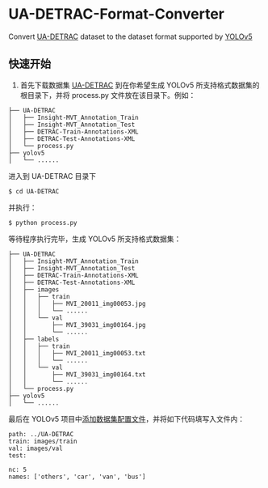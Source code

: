 # UA-DETRAC-Format-Converter
Convert [UA-DETRAC](http://detrac-db.rit.albany.edu/Detection) dataset to the dataset format supported by [YOLOv5](https://github.com/ultralytics/yolov5)

## 快速开始

1. 首先下载数据集 [UA-DETRAC](http://detrac-db.rit.albany.edu/Detection) 到在你希望生成 YOLOv5 所支持格式数据集的根目录下，并将 process.py 文件放在该目录下。例如：

```
├── UA-DETRAC
│   ├── Insight-MVT_Annotation_Train
│   ├── Insight-MVT_Annotation_Test
│   ├── DETRAC-Train-Annotations-XML
│   ├── DETRAC-Test-Annotations-XML
│   └── process.py
├── yolov5
│   └── ......
```

进入到 UA-DETRAC 目录下
```
$ cd UA-DETRAC
```
并执行：
```
$ python process.py
```
等待程序执行完毕，生成 YOLOv5 所支持格式数据集：
```
├── UA-DETRAC
│   ├── Insight-MVT_Annotation_Train
│   ├── Insight-MVT_Annotation_Test
│   ├── DETRAC-Train-Annotations-XML
│   ├── DETRAC-Test-Annotations-XML
│   ├── images
│   │   ├── train
│   │   │   ├── MVI_20011_img00053.jpg
│   │   │   └── ......
│   │   └── val
│   │       ├── MVI_39031_img00164.jpg
│   │       └── ......
│   ├── labels
│   │   ├── train
│   │   │   ├── MVI_20011_img00053.txt
│   │   │   └── ......
│   │   └── val
│   │       ├── MVI_39031_img00164.txt
│   │       └── ......
│   └── process.py
├── yolov5
│   └── ......

```
最后在 YOLOv5 项目中[添加数据集配置文件](https://docs.ultralytics.com/tutorials/train-custom-datasets/#1-create-datasetyaml)，并将如下代码填写入文件内：

```
path: ../UA-DETRAC
train: images/train
val: images/val
test:

nc: 5
names: ['others', 'car', 'van', 'bus']
```


